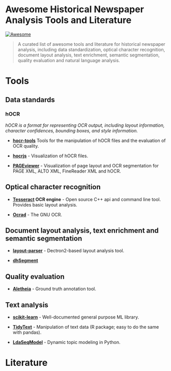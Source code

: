 # Awesome Historical Newspaper Analysis Tools and Literature

[![Awesome](https://cdn.rawgit.com/sindresorhus/awesome/d7305f38d29fed78fa85652e3a63e154dd8e8829/media/badge.svg)](https://github.com/sindresorhus/awesome)

> A curated list of awesome tools and literature for historical newspaper analysis, including data standardization, optical character recognition, document layout analysis, text enrichment, semantic segmentation, quality evaluation and natural language analysis.

# Tools

## Data standards

### hOCR

*hOCR is a format for representing OCR output, including layout information, character confidences, bounding boxes, and style information.*

- **[hocr-tools](https://github.com/ocropus/hocr-tools)** Tools for the manipulation of hOCR files and the evaluation of OCR quality.

- **[hocrjs](https://github.com/kba/hocrjs)** - Visualization of hOCR files.

- **[PAGEviewer](https://www.primaresearch.org/tools/PAGEViewer)** - Visualization of page layout and OCR segmentation for PAGE XML, ALTO XML, FineReader XML and hOCR.

## Optical character recognition

- **[Tesseract](https://github.com/tesseract-ocr/tesseract) OCR engine** - Open source C++ api and command line tool. Provides basic layout analysis.

- **[Ocrad](https://www.gnu.org/software/ocrad/)** - The GNU OCR.

## Document layout analysis, text enrichment and semantic segmentation

- **[layout-parser](https://github.com/Layout-Parser/layout-parser)** - Dectron2-based layout analysis tool.

- **[dhSegment](https://github.com/dhlab-epfl/dhSegment)**

## Quality evaluation

- **[Aletheia](https://www.primaresearch.org/tools/Aletheia)** - Ground truth annotation tool.

## Text analysis

- **[scikit-learn](https://scikit-learn.org/stable/index.html)** - Well-documented general purpose ML library.

- **[TidyText](https://github.com/juliasilge/tidytext)** - Manipulation of text data (R package; easy to do the same with pandas).

- **[LdaSeqModel](https://radimrehurek.com/gensim/models/ldaseqmodel.html)** - Dynamic topic modeling in Python.


# Literature


